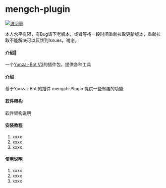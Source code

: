 # mengch-plugin
<div origin="center">

[![访问量](https://profile-counter.glitch.me/lin-plugin/count.svg)](https://gitee.com/anskory/mengch-plugin)

</div>

本人水平有限，有Bug请下老版本，或者等待一段时间重新拉取更新版本，重新拉取不能解决可以反馈到Issues，谢谢。

#### 介绍📖

一个[Yunzai-Bot V3](https://github.com/Le-niao/Yunzai-Bot)的插件包，提供各种工具
#### 介绍
基于Yunzai-Bot 的插件 mengch-Plugin 提供一些有趣的功能

#### 软件架构
软件架构说明


#### 安装教程

1.  xxxx
2.  xxxx
3.  xxxx

#### 使用说明

1.  xxxx
2.  xxxx
3.  xxxx
